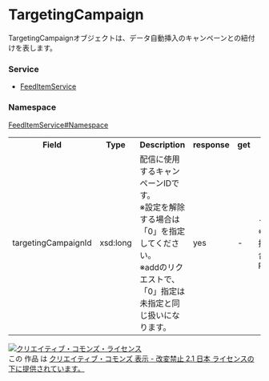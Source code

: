 # TargetingCampaign
TargetingCampaignオブジェクトは、データ自動挿入のキャンペーンとの紐付けを表します。

### Service
+ [FeedItemService](../../services/FeedItemService.md)

### Namespace
[FeedItemService#Namespace](../../services/FeedItemService.md#namespace)

<table>
 <tr>
  <th>Field</th>
  <th>Type</th>
  <th>Description</th>
  <th>response</th>
  <th>get</th>
  <th>add</th>
  <th>set</th>
  <th>remove</th>
 </tr>
 <tr>
  <td>targetingCampaignId</td>
  <td>xsd:long</td>
  <td>配信に使用するキャンペーンIDです。<br>※設定を解除する場合は「0」を指定してください。<br>
※addのリクエストで、「0」指定は未指定と同じ扱いになります。</td>
  <td>yes</td>
  <td>-</td>
  <td>-<br>※データ自動挿入の場合、Requirement</td>
  <td>-<br>※データ自動挿入の場合、Requirement</td>
  <td>-</td>
 </tr>
</table>

<a rel="license" href="http://creativecommons.org/licenses/by-nd/2.1/jp/"><img alt="クリエイティブ・コモンズ・ライセンス" style="border-width:0" src="https://i.creativecommons.org/l/by-nd/2.1/jp/88x31.png" /></a><br />この 作品 は <a rel="license" href="http://creativecommons.org/licenses/by-nd/2.1/jp/">クリエイティブ・コモンズ 表示 - 改変禁止 2.1 日本 ライセンスの下に提供されています。</a>
